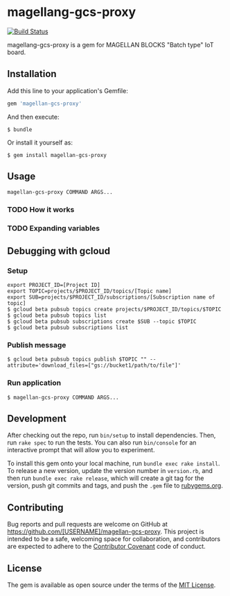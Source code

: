 # magellang-gcs-proxy

[![Build Status](https://secure.travis-ci.org/groovenauts/magellan-gcs-proxy.png)](https://travis-ci.org/groovenauts/magellan-gcs-proxy)

magellang-gcs-proxy is a gem for MAGELLAN BLOCKS "Batch type" IoT board.


## Installation

Add this line to your application's Gemfile:

```ruby
gem 'magellan-gcs-proxy'
```

And then execute:

    $ bundle

Or install it yourself as:

    $ gem install magellan-gcs-proxy

## Usage

```
magellan-gcs-proxy COMMAND ARGS...
```

### TODO How it works

### TODO Expanding variables


## Debugging with gcloud

### Setup

```
export PROJECT_ID=[Project ID]
export TOPIC=projects/$PROJECT_ID/topics/[Topic name]
export SUB=projects/$PROJECT_ID/subscriptions/[Subscription name of topic]
$ gcloud beta pubsub topics create projects/$PROJECT_ID/topics/$TOPIC
$ gcloud beta pubsub topics list
$ gcloud beta pubsub subscriptions create $SUB --topic $TOPIC
$ gcloud beta pubsub subscriptions list
```

### Publish message

```
$ gcloud beta pubsub topics publish $TOPIC "" --attribute='download_files=["gs://bucket1/path/to/file"]'
```


### Run application

```
$ magellan-gcs-proxy COMMAND ARGS...
```


## Development

After checking out the repo, run `bin/setup` to install dependencies. Then, run `rake spec` to run the tests. You can also run `bin/console` for an interactive prompt that will allow you to experiment.

To install this gem onto your local machine, run `bundle exec rake install`. To release a new version, update the version number in `version.rb`, and then run `bundle exec rake release`, which will create a git tag for the version, push git commits and tags, and push the `.gem` file to [rubygems.org](https://rubygems.org).

## Contributing

Bug reports and pull requests are welcome on GitHub at https://github.com/[USERNAME]/magellan-gcs-proxy. This project is intended to be a safe, welcoming space for collaboration, and contributors are expected to adhere to the [Contributor Covenant](http://contributor-covenant.org) code of conduct.


## License

The gem is available as open source under the terms of the [MIT License](http://opensource.org/licenses/MIT).


